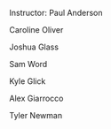 Instructor: Paul Anderson

Caroline Oliver

Joshua Glass

Sam Word

Kyle Glick

Alex Giarrocco

Tyler Newman
